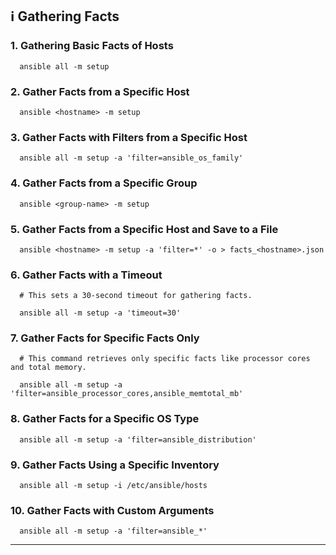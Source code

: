 ## ℹ️ Gathering Facts

### 1. Gathering Basic Facts of Hosts

```
  ansible all -m setup

```

### 2. Gather Facts from a Specific Host

```
  ansible <hostname> -m setup

```

### 3. Gather Facts with Filters from a Specific Host

```
  ansible all -m setup -a 'filter=ansible_os_family'

```

### 4. Gather Facts from a Specific Group

```
  ansible <group-name> -m setup

```

### 5. Gather Facts from a Specific Host and Save to a File

```
  ansible <hostname> -m setup -a 'filter=*' -o > facts_<hostname>.json

```

### 6. Gather Facts with a Timeout

```
  # This sets a 30-second timeout for gathering facts.

  ansible all -m setup -a 'timeout=30'

```

### 7. Gather Facts for Specific Facts Only

```
  # This command retrieves only specific facts like processor cores and total memory.

  ansible all -m setup -a 'filter=ansible_processor_cores,ansible_memtotal_mb'

```

### 8. Gather Facts for a Specific OS Type

```
  ansible all -m setup -a 'filter=ansible_distribution'

```

### 9. Gather Facts Using a Specific Inventory

```
  ansible all -m setup -i /etc/ansible/hosts

```

### 10. Gather Facts with Custom Arguments

```
  ansible all -m setup -a 'filter=ansible_*'

```
---
